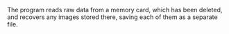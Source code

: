 The program reads raw data from a memory card, which has been deleted, and recovers any images stored there, saving each of them as a separate file.
